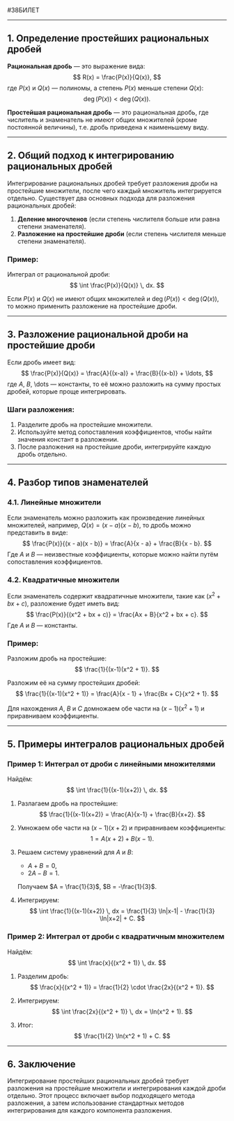 #38БИЛЕТ

---

## 1. Определение простейших рациональных дробей

**Рациональная дробь** — это выражение вида:
$$
R(x) = \frac{P(x)}{Q(x)},
$$
где $P(x)$ и $Q(x)$ — полиномы, а степень $P(x)$ меньше степени $Q(x)$:
$$
\deg(P(x)) < \deg(Q(x)).
$$

**Простейшая рациональная дробь** — это рациональная дробь, где числитель и знаменатель не имеют общих множителей (кроме постоянной величины), т.е. дробь приведена к наименьшему виду.

---

## 2. Общий подход к интегрированию рациональных дробей

Интегрирование рациональных дробей требует разложения дроби на простейшие множители, после чего каждый множитель интегрируется отдельно. Существует два основных подхода для разложения рациональных дробей:
1. **Деление многочленов** (если степень числителя больше или равна степени знаменателя).
2. **Разложение на простейшие дроби** (если степень числителя меньше степени знаменателя).

### Пример:
Интеграл от рациональной дроби:
$$
\int \frac{P(x)}{Q(x)} \, dx.
$$

Если $P(x)$ и $Q(x)$ не имеют общих множителей и $\deg(P(x)) < \deg(Q(x))$, то можно применить разложение на простейшие дроби.

---

## 3. Разложение рациональной дроби на простейшие дроби

Если дробь имеет вид:
$$
\frac{P(x)}{Q(x)} = \frac{A}{(x-a)} + \frac{B}{(x-b)} + \ldots,
$$
где $A$, $B$, \dots — константы, то её можно разложить на сумму простых дробей, которые проще интегрировать.

### Шаги разложения:
1. Разделите дробь на простейшие множители.
2. Используйте метод сопоставления коэффициентов, чтобы найти значения констант в разложении.
3. После разложения на простейшие дроби, интегрируйте каждую дробь отдельно.

---

## 4. Разбор типов знаменателей

### 4.1. Линейные множители

Если знаменатель можно разложить как произведение линейных множителей, например, $Q(x) = (x - a)(x - b)$, то дробь можно представить в виде:
$$
\frac{P(x)}{(x - a)(x - b)} = \frac{A}{x - a} + \frac{B}{x - b}.
$$
Где $A$ и $B$ — неизвестные коэффициенты, которые можно найти путём сопоставления коэффициентов.

### 4.2. Квадратичные множители

Если знаменатель содержит квадратичные множители, такие как $(x^2 + bx + c)$, разложение будет иметь вид:
$$
\frac{P(x)}{(x^2 + bx + c)} = \frac{Ax + B}{x^2 + bx + c}.
$$
Где $A$ и $B$ — константы.

### Пример:
Разложим дробь на простейшие:
$$
\frac{1}{(x-1)(x^2 + 1)}.
$$

Разложим её на сумму простейших дробей:
$$
\frac{1}{(x-1)(x^2 + 1)} = \frac{A}{x - 1} + \frac{Bx + C}{x^2 + 1}.
$$

Для нахождения $A$, $B$ и $C$ домножаем обе части на $(x - 1)(x^2 + 1)$ и приравниваем коэффициенты.

---

## 5. Примеры интегралов рациональных дробей

### Пример 1: Интеграл от дроби с линейными множителями

Найдём:
$$
\int \frac{1}{(x-1)(x+2)} \, dx.
$$

1. Разлагаем дробь на простейшие:
   $$ 
   \frac{1}{(x-1)(x+2)} = \frac{A}{x-1} + \frac{B}{x+2}.
   $$

2. Умножаем обе части на $(x-1)(x+2)$ и приравниваем коэффициенты:
   $$
   1 = A(x+2) + B(x-1).
   $$

3. Решаем систему уравнений для $A$ и $B$:
   - $A + B = 0$,
   - $2A - B = 1$.

   Получаем $A = \frac{1}{3}$, $B = -\frac{1}{3}$.

4. Интегрируем:
   $$ 
   \int \frac{1}{(x-1)(x+2)} \, dx = \frac{1}{3} \ln|x-1| - \frac{1}{3} \ln|x+2| + C.
   $$

### Пример 2: Интеграл от дроби с квадратичным множителем

Найдём:
$$
\int \frac{x}{(x^2 + 1)} \, dx.
$$

1. Разделим дробь:
   $$ 
   \frac{x}{(x^2 + 1)} = \frac{1}{2} \cdot \frac{2x}{(x^2 + 1)}.
   $$

2. Интегрируем:
   $$ 
   \int \frac{2x}{(x^2 + 1)} \, dx = \ln(x^2 + 1).
   $$

3. Итог:
   $$ 
   \frac{1}{2} \ln(x^2 + 1) + C.
   $$

---

## 6. Заключение

Интегрирование простейших рациональных дробей требует разложения на простейшие множители и интегрирования каждой дроби отдельно. Этот процесс включает выбор подходящего метода разложения, а затем использование стандартных методов интегрирования для каждого компонента разложения.
